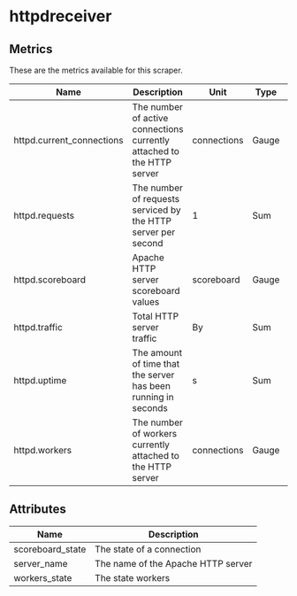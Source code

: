 [comment]: <> (Code generated by mdatagen. DO NOT EDIT.)

# httpdreceiver

## Metrics

These are the metrics available for this scraper.

| Name | Description | Unit | Type | Attributes |
| ---- | ----------- | ---- | ---- | ---------- |
| httpd.current_connections | The number of active connections currently attached to the HTTP server | connections | Gauge | <ul> <li>server_name</li> </ul> |
| httpd.requests | The number of requests serviced by the HTTP server per second | 1 | Sum | <ul> <li>server_name</li> </ul> |
| httpd.scoreboard | Apache HTTP server scoreboard values | scoreboard | Gauge | <ul> <li>server_name</li> <li>scoreboard_state</li> </ul> |
| httpd.traffic | Total HTTP server traffic | By | Sum | <ul> <li>server_name</li> </ul> |
| httpd.uptime | The amount of time that the server has been running in seconds | s | Sum | <ul> <li>server_name</li> </ul> |
| httpd.workers | The number of workers currently attached to the HTTP server | connections | Gauge | <ul> <li>server_name</li> <li>workers_state</li> </ul> |

## Attributes

| Name | Description |
| ---- | ----------- |
| scoreboard_state | The state of a connection |
| server_name | The name of the Apache HTTP server |
| workers_state | The state workers |
